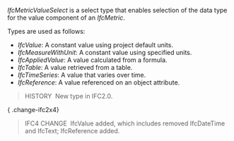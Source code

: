 ﻿_IfcMetricValueSelect_ is a select type that enables selection of the data type for the value component of an _IfcMetric_.

Types are used as follows:

* _IfcValue_: A constant value using project default units.
* _IfcMeasureWithUnit_: A constant value using specified units.
* _IfcAppliedValue_: A value calculated from a formula.
* _IfcTable_: A value retrieved from a table.
* _IfcTimeSeries_: A value that varies over time.
* _IfcReference_: A value referenced on an object attribute.

> HISTORY&nbsp; New type in IFC2.0.

{ .change-ifc2x4}
> IFC4 CHANGE&nbsp; IfcValue added, which includes removed IfcDateTime and IfcText; IfcReference added.